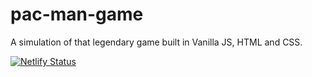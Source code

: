 # pac-man-game
A simulation of that legendary game built in Vanilla JS, HTML and CSS.

[![Netlify Status](https://api.netlify.com/api/v1/badges/e1dcdc23-9fc3-43ad-ad59-6e402e6efcf6/deploy-status)](https://app.netlify.com/sites/techly-pac-man-game/deploys)
